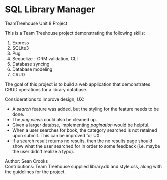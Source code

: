 # SQL Library Manager
TeamTreehouse Unit 8 Project

This is a Team Treehouse project demonstrating the following skills:
1) Express
2) SQLite3 
3) Pug
4) Sequelize - ORM validation, CLI
6) Database syncing
7) Database modeling
8) CRUD

The goal of this project is to build a web application that demonstrates CRUD operations for a library database. 

Considerations to improve design, UX:
- A _search_ feature was added, but the styling for the feature needs to be done.
- The _pug views_ could also be cleaned up.
- Given a larger databse, implementing _pagination_ would be helpful.
- When a user searches for book, the category searched is not retained upon submit. This can be improved for UX.
- If a search result returns no results, then the no results page should show what the user searched for in order to some feedback (i.e. maybe the user didn't realize a typo).

Author: Sean Crooks
<br>Contributions: Team Treehouse supplied library.db and style.css, along with the guidelines for the project.
